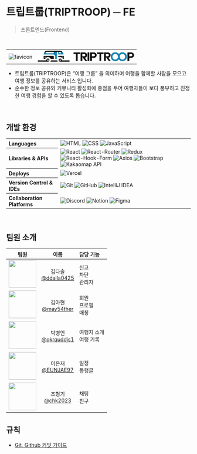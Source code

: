 # 트립트룹(TRIPTROOP) ─ FE  
> 프론트엔드(Frontend)

<br/>

<table>
  <tbody>
    <tr>
      <td>
        <img src="https://avatars.githubusercontent.com/u/168394855?s=200&v=4" height="150" alt="favicon">
      </td>
      <td>
        <picture>
          <source media="(prefers-color-scheme: dark)" srcset="https://github.com/2024-TikiTaka/.github/blob/main/Logo/logo_triptroop_horizontal_darkmode.png?raw=true">
          <img src="https://github.com/2024-TikiTaka/.github/blob/main/Logo/logo_triptroop_horizontal_lightmode.png?raw=true" height="30">
        </picture>
      </td>
    </tr>
  </tbody>
</table>

- 트립트룹(TRIPTROOP)은 “여행 그룹” 을 의미하며 여행을 함께할 사람을 모으고 여행 정보를 공유하는 서비스 입니다.
- 순수한 정보 공유와 커뮤니티 활성화에 중점을 두어 여행자들이 보다 풍부하고 진정한 여행 경험을 할 수 있도록 돕습니다.

<br/>

## 개발 환경

<table>
 <tbody>
    <tr>
      <th align="left">Languages</th>
      <td>
        <img alt="HTML" src="https://img.shields.io/badge/HTML-E34F26?style=flat-square&logo=html5&logoColor=white" />
        <img alt="CSS" src="https://img.shields.io/badge/CSS-1572B6?style=flat-square&logo=css3&logoColor=white" />
        <img alt="JavaScript" src="https://img.shields.io/badge/JavaScript-%23323330?style=flat-square&logo=javascript&logoColor=%23F7DF1E">
      </td>
    </tr>
    <tr>
      <th align="left">Libraries & APIs</th>
      <td>
        <img alt="React" src="https://img.shields.io/badge/React-%2320232a?style=flat-square&logo=react&logoColor=%2361DAFB">
        <img alt="React-Router" src="https://img.shields.io/badge/React_Router-black?style=flat-square&logo=reactrouter&logoColor=white">
        <img alt="Redux" src="https://img.shields.io/badge/Redux-%23593d88?style=flat-square&logo=redux&logoColor=white">
        <img alt="React-Hook-Form" src="https://img.shields.io/badge/React_Hook_Form-white?style=flat-square&logo=React-Hook-Form&logoColor=white&color=ec5990" />
        <img alt="Axios" src="https://img.shields.io/badge/Axios-ffffff?style=flat-square&logo=axios&logoColor=671ddf">
        <img alt="Bootstrap" src="https://img.shields.io/badge/Bootstrap-white?style=flat-square&logo=Bootstrap&logoColor=white&color=712cf9" />
        <img alt="Kakaomap API" src="https://img.shields.io/badge/Kakaomap_API-%23323330?style=flat-square&logo=kakaotalk&color=%23323330&logoColor=%23F7DF1E" />
      </td>
    </tr>
    <tr>
      <th align="left">Deploys</th>
      <td>
        <img alt="Vercel" src="https://img.shields.io/badge/Vercel-%23000000?style=flat-square&logo=vercel&logoColor=white" />
      </td>
    </tr>
    <tr>
      <th align="left">Version Control & IDEs</th>
      <td>
        <img alt="Git" src="https://img.shields.io/badge/Git-F05032?style=flat-square&logo=git&logoColor=white" />
        <img alt="GitHub" src="https://img.shields.io/badge/GitHub-181717?style=flat-square&logo=github&logoColor=white" />
        <img alt="IntelliJ IDEA" src="https://img.shields.io/badge/IntelliJ_IDEA-000000?style=flat-square&logo=intellij-idea&logoColor=white" />
      </td>
    </tr>
     <tr>
      <th align="left">Collaboration Platforms</th>
      <td>
        <img alt="Discord" src="https://img.shields.io/badge/Discord-%235865F2.svg?style=flat-square&logo=discord&logoColor=white" />
        <img alt="Notion" src="https://img.shields.io/badge/Notion-%23000000?style=flat-square&logo=notion&logoColor=white" />
        <img alt="Figma" src="https://img.shields.io/badge/Figma-%23F24E1E?style=flat-square&logo=figma&logoColor=white" />
      </td>
    </tr>
  </tbody>
</table>
<br />


## 팀원 소개
| 팀원 | 이름 | 담당 기능 |
|:--------------:|:--------------:|:--------------|
| [<img src="https://avatars.githubusercontent.com/u/154950177?v=4"      height=75 width=75> ](https://github.com/ddalla0425)  | 김다솔 <br/> [@ddalla0425](https://github.com/ddalla0425) |  신고<br> 차단<br> 관리자 |
| [<img src="https://avatars.githubusercontent.com/u/42160693?s=96&v=4"  height=75 width=75> ](https://github.com/may54ther)   | 김아현 <br/> [@may54ther](https://github.com/may54ther) |  회원<br> 프로필<br> 매칭 |
| [<img src="https://avatars.githubusercontent.com/u/154950075?s=60&v=4" height=75 width=75> ](https://github.com/qkrquddjs1)  | 박병언 <br/> [@qkrquddjs1](https://github.com/qkrquddjs1) |  여행지 소개<br> 여행 기록 |
| [<img src="https://avatars.githubusercontent.com/u/154950170?v=4"      height=75 width=75> ](https://github.com/EUNJAE97)    | 이은재 <br/> [@EUNJAE97](https://github.com/EUNJAE97) |  일정<br> 동행글 |
| [<img src="https://avatars.githubusercontent.com/u/120306336?v=4"      height=75 width=75> ](https://github.com/chk2023)     | 조형기 <br/> [@chk2023](https://github.com/chk2023) |  채팅<br> 친구 |


<!--

| 김다솔 | 김아현 | 박병언 | 이은재 | 조형기 |    
|:--------------:|:--------------:|:--------------:|:--------------:|:--------------:| 
| [<img src="https://avatars.githubusercontent.com/u/154950177?v=4" height=100 width=100> <br/> @ddalla0425](https://github.com/ddalla0425) |[<img src="https://avatars.githubusercontent.com/u/42160693?s=96&v=4" height=100 width=100> <br/> @may54ther](https://github.com/may54ther) | [<img src="https://avatars.githubusercontent.com/u/154950075?s=60&v=4" height=100 width=100> <br/> @qkrquddjs1](https://github.com/qkrquddjs1) | [<img src="https://avatars.githubusercontent.com/u/154950170?v=4" height=100 width=100> <br/> @EUNJAE97](https://github.com/EUNJAE97) |[<img src="https://avatars.githubusercontent.com/u/120306336?v=4" height=100 width=100> <br/> @chk2023](https://github.com/chk2023) |
| 신고, 차단, 관리자 |  회원, 매칭 | 여행지 소개, 여행 기록 | 일정, 동행글 | 채팅, 친구  |


## 주요 기능

## 프로젝트 구조

## ERD

## 개선 목표

## 트러블 슈팅

## 프로젝트 후기
-->

## 규칙

-   [Git, Github 커밋 가이드](https://github.com/2024-TikiTaka/fe-triptroop/wiki/%EC%BB%A4%EB%B0%8B-%EA%B0%80%EC%9D%B4%EB%93%9C)

